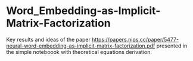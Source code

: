 # Word_Embedding-as-Implicit-Matrix-Factorization
Key results and ideas of the paper https://papers.nips.cc/paper/5477-neural-word-embedding-as-implicit-matrix-factorization.pdf presented in the simple noteboook with theoretical equations derivation.
